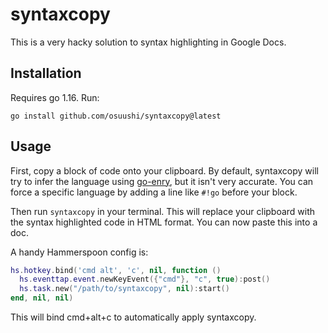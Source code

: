 # syntaxcopy

This is a very hacky solution to syntax highlighting in Google Docs.

## Installation

Requires go 1.16. Run:

`go install github.com/osuushi/syntaxcopy@latest`

## Usage

First, copy a block of code onto your clipboard. By default, syntaxcopy will try to infer the language using [go-enry](https://github.com/go-enry/go-enry), but it isn't very accurate. You can force a specific language by adding a line like `#!go` before your block.

Then run `syntaxcopy` in your terminal. This will replace your clipboard with the syntax highlighted code in HTML format. You can now paste this into a doc.

A handy Hammerspoon config is:

```lua
hs.hotkey.bind('cmd alt', 'c', nil, function ()
  hs.eventtap.event.newKeyEvent({"cmd"}, "c", true):post()
  hs.task.new("/path/to/syntaxcopy", nil):start()
end, nil, nil)
```

This will bind cmd+alt+c to automatically apply syntaxcopy.
